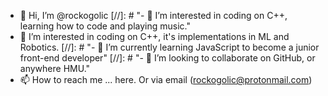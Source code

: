 - 👋 Hi, I’m @rockogolic
[//]: # "- 👀 I’m interested in coding on C++, learning how to code and playing music."
- 👀 I’m interested in coding on C++, it's implementations in ML and Robotics.
[//]: # "- 🌱 I’m currently learning JavaScript to become a junior front-end developer"
[//]: # "- 💞️ I’m looking to collaborate on GitHub, or anywhere HMU."
- 📫 How to reach me ... here. Or via email (rockogolic@protonmail.com)
